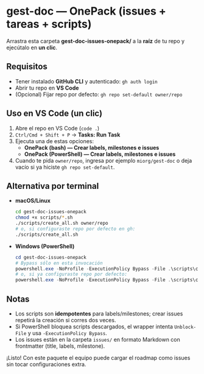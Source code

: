 # gest-doc — OnePack (issues + tareas + scripts)

Arrastra esta carpeta **gest-doc-issues-onepack/** a la **raíz** de tu repo y ejecútalo en **un clic**.

## Requisitos
- Tener instalado **GitHub CLI** y autenticado: `gh auth login`
- Abrir tu repo en **VS Code**
- (Opcional) Fijar repo por defecto: `gh repo set-default owner/repo`

## Uso en VS Code (un clic)
1. Abre el repo en VS Code (`code .`)
2. `Ctrl/Cmd + Shift + P` → **Tasks: Run Task**
3. Ejecuta una de estas opciones:
   - **OnePack (bash) — Crear labels, milestones e issues**
   - **OnePack (PowerShell) — Crear labels, milestones e issues**
4. Cuando te pida `owner/repo`, ingresa por ejemplo `miorg/gest-doc` o deja vacío si ya hiciste `gh repo set-default`.

## Alternativa por terminal
- **macOS/Linux**
  ```bash
  cd gest-doc-issues-onepack
  chmod +x scripts/*.sh
  ./scripts/create_all.sh owner/repo
  # o, si configuraste repo por defecto en gh:
  ./scripts/create_all.sh
  ```

- **Windows (PowerShell)**
  ```powershell
  cd gest-doc-issues-onepack
  # Bypass sólo en esta invocación
  powershell.exe -NoProfile -ExecutionPolicy Bypass -File .\scripts\create_all.ps1 -Repo "owner/repo"
  # o, si ya configuraste repo por defecto:
  powershell.exe -NoProfile -ExecutionPolicy Bypass -File .\scripts\create_all.ps1
  ```

## Notas
- Los scripts son **idempotentes** para labels/milestones; crear issues repetirá la creación si corres dos veces.
- Si PowerShell bloquea scripts descargados, el wrapper intenta `Unblock-File` y usa `-ExecutionPolicy Bypass`.
- Los issues están en la carpeta `issues/` en formato Markdown con frontmatter (title, labels, milestone).

¡Listo! Con este paquete el equipo puede cargar el roadmap como issues sin tocar configuraciones extra.
